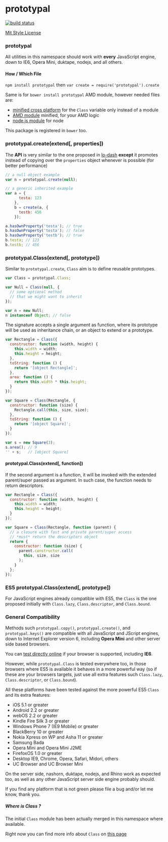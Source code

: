 prototypal
==========

[![build status](https://secure.travis-ci.org/WebReflection/prototypal.png)](http://travis-ci.org/WebReflection/prototypal)

[Mit Style License](./LICENSE.txt)

### prototypal
All utilities in this namespace should work with **every** JavaScript engine, down to IE6, Opera Mini, duktape, nodejs, and all others.

#### How / Which File
`npm install prototypal` then `var create = require('prototypal').create`

Same is for `bower install prototypal` AMD module, however needed files are:

  * [minified cross platform](build/prototypal.js) for the `Class` variable only instead of a module
  * [AMD module](build/prototypal.amd.js) minified, for your AMD logic
  * [node.js module](build/prototypal.node.js) for node

This package is registered in `bower` too.

### prototypal.create(extend[, properties])
The **API** is very similar to the one proposed in [lo-dash](http://lodash.com/docs#create) **except** it promotes instead of copying over the `properties` object whenever is possible (for better performance)
```javascript
// a null object example
var n = prototypal.create(null);

// a generic inherited example
var a = {
      testa: 123
    },
    b = create(a, {
      testb: 456
    });

a.hasOwnProperty('testa'); // true
b.hasOwnProperty('testa'); // false
b.hasOwnProperty('testb'); // true
b.testa; // 123
b.testb; // 456
```

### prototypal.Class(extend[, prototype])
Similar to `prototypal.create`, `Class` aim is to define reusable prototypes.
```javascript
var Class = prototypal.Class;

var Null = Class(null, {
  // some optional method
  // that we might want to inherit
});

var n = new Null;
n instanceof Object; // false
```
The signature accepts a single argument as function, where its prototype will be used as inheritance chain, or an object to extend or a prototype.
```javascript
var Rectangle = Class({
  constructor: function (width, height) {
    this.width = width;
    this.height = height;
  },
  toString: function () {
    return '[object Rectangle]';
  },
  area: function () {
    return this.width * this.height;
  }
});

var Square = Class(Rectangle, {
  constructor: function (size) {
    Rectangle.call(this, size, size);
  },
  toString: function () {
    return '[object Square]';
  }
});

var s = new Square(3);
s.area(); // 9
'' + s;   // [object Square]
```

#### prototypal.Class(extend[, function])
If the second argument is a function, it will be invoked with the extended parent/super passed as argument.
In such case, the function needs to return descriptors.
```javascript
var Rectangle = Class({
  constructor: function (width, height) {
    this.width = width;
    this.height = height;
  }
});

var Square = Class(Rectangle, function (parent) {
  // a closure with fast and private parent/super access
  // *must* return the descriptors object
  return {
    constructor: function (size) {
      parent.constructor.call(
        this, size, size
      );
    }
  };
});
```


### ES5 prototypal.Class(extend[, prototype])
For JavaScript engines already compatible with ES5, the `Class` is the one proposed initially with `Class.lazy`, `Class.descriptor`, and `Class.bound`.

### General Compatibility
Methods such `prototypal.copy()`, `prototypal.create()`, and `prototypal.keys()` are compatible with all JavaScript and JScript engines, down to Internet Explorer version 6, including **Opera Mini** and other server side based browsers.

You can [test directly online](http://webreflection.github.io/prototypal/test/) if your browser is supported, including **IE6**.

However, while `prototypal.Class` is tested everywhere too, in those browsers where ES5 is available it behaves in a more powerful way (so if these are your browsers targets, just use all extra features such `Class.lazy`, `Class.descriptor`, or `Class.bound`).

All these platforms have been tested against the more powerful ES5 `Class` and its extra features:

  * iOS 5.1 or greater
  * Android 2.2 or greater
  * webOS 2.2 or greater
  * Kindle Fire Silk 3 or greater
  * Windows Phone 7 (IE9 Mobile) or greater
  * BlackBerry 10 or greater
  * Nokia Xpress on WP and Asha 11 or greater
  * Samsung Bada
  * Opera Mini and Opera Mini J2ME
  * FirefoxOS 1.0 or greater
  * Desktop IE9, Chrome, Opera, Safari, Midori, others
  * UC Browser and UC Browser Mini

On the server side, nashorn, duktape, nodejs, and Rhino work as expected too, as well as any other JavaScript server side engine probably should.

If you find any platform that is not green please file a bug and/or let me know, thank you.


##### Where is Class ?
The initial `Class` module has been actually merged in this namespace where available.

Right now you can find more info about `Class` on [this page](./Class.md)